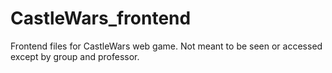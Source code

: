 # CastleWars_frontend
Frontend files for CastleWars web game. Not meant to be seen or accessed except by group and professor.
